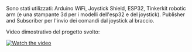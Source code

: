 
Sono stati utilizzati: Arduino WiFi, Joystick Shield, ESP32, Tinkerkit robotic arm (e una stampante 3d per i modelli dell'esp32 e del joystick). Publisher and Subscriber per l'invio dei comandi dal joystick al braccio.

Video dimostrativo del progetto svolto:

[![Watch the video](https://img.youtube.com/vi/AzLro7nsCjw/maxresdefault.jpg)](https://youtu.be/AzLro7nsCjw)
